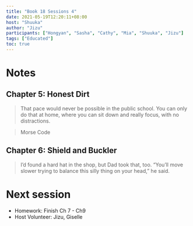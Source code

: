 ```yaml
---
title: "Book 18 Sessions 4"
date: 2021-05-19T12:20:11+08:00
host: "Shuuka"
author: "Jizu"
participants: ["Hongyan", "Sasha", "Cathy", "Mia", "Shuuka", "Jizu"]
tags: ["Educated"]
toc: true
---
```


# Notes

## Chapter 5: Honest Dirt

> That pace would never be possible in the public school. You can only do that at home, where you can sit down and really focus, with no distractions.

> Morse Code

## Chapter 6: Shield and Buckler

> I’d found a hard hat in the shop, but Dad took that, too. “You’ll move slower trying to balance this silly thing on your head,” he said.


# Next session

- Homework: Finish Ch 7 - Ch9
- Host Volunteer: Jizu, Giselle
